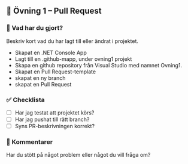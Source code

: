 ﻿## 🧪 Övning 1 – Pull Request

### 📝 Vad har du gjort?
Beskriv kort vad du har lagt till eller ändrat i projektet.

- Skapat en .NET Console App
- Lagt till en .github-mapp, under ovning1 projekt
- Skapa en github repository från Visual Studio med namnet Ovning1.
- Skapat en Pull Request-template
- skapat en ny branch
- skapat en Pull Request  

### ✅ Checklista
- [ ] Har jag testat att projektet körs?
- [ ] Har jag pushat till rätt branch?
- [ ] Syns PR-beskrivningen korrekt?

### 💬 Kommentarer
Har du stött på något problem eller något du vill fråga om?
